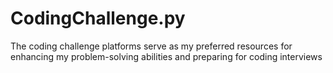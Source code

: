 # CodingChallenge.py
The coding challenge platforms serve as my preferred resources for enhancing my problem-solving abilities and preparing for coding interviews
